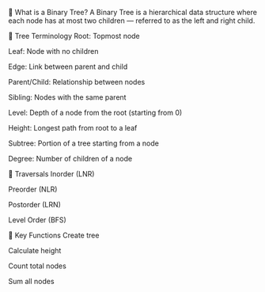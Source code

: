 🔹 What is a Binary Tree?
A Binary Tree is a hierarchical data structure where each node has at most two children — referred to as the left and right child.

🔹 Tree Terminology
Root: Topmost node

Leaf: Node with no children

Edge: Link between parent and child

Parent/Child: Relationship between nodes

Sibling: Nodes with the same parent

Level: Depth of a node from the root (starting from 0)

Height: Longest path from root to a leaf

Subtree: Portion of a tree starting from a node

Degree: Number of children of a node

🔹 Traversals
Inorder (LNR)

Preorder (NLR)

Postorder (LRN)

Level Order (BFS)

🔹 Key Functions
Create tree

Calculate height

Count total nodes

Sum all nodes
